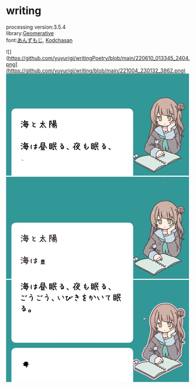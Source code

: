 # writing
processing version:3.5.4  
library:[Geomerative](http://www.ricardmarxer.com/geomerative/)  
font:[あんずもじ](http://www8.plala.or.jp/p_dolce/site3-1.html), [Kodchasan](https://fonts.google.com/specimen/Kodchasan)

![](https://github.com/yuyurigi/writingPoetry/blob/main/220610_013345_2404.png](https://github.com/yuyurigi/writing/blob/main/221004_230132_3862.png)  
![](https://github.com/yuyurigi/writing/blob/main/0.gif)  
![](https://github.com/yuyurigi/writing/blob/main/1.gif)  
![](https://github.com/yuyurigi/writing/blob/main/2.gif)
